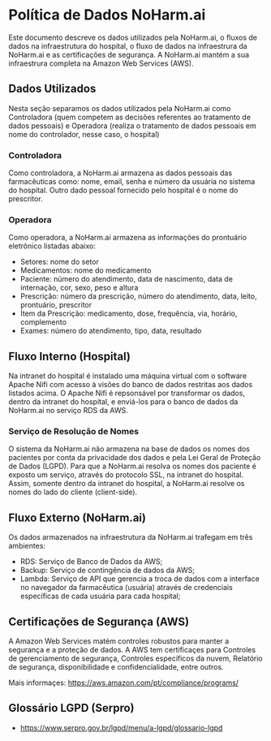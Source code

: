 # Política de Dados NoHarm.ai

Este documento descreve os dados utilizados pela NoHarm.ai, o fluxos de dados na infraestrutura do hospital, o fluxo de dados na infraestrura da NoHarm.ai e as certificações de segurança. A NoHarm.ai mantém a sua infraestrura completa na Amazon Web Services (AWS).

## Dados Utilizados

Nesta seção separamos os dados utilizados pela NoHarm.ai como Controladora (quem competem as decisões referentes ao tratamento de dados pessoais) e Operadora (realiza o tratamento de dados pessoais em nome do controlador, nesse caso, o hospital)

### Controladora

Como controladora, a NoHarm.ai armazena as dados pessoais das farmacêuticas como: nome, email, senha e número da usuária no sistema do hospital. Outro dado pessoal fornecido pelo hospital é o nome do prescritor.

### Operadora

Como operadora, a NoHarm.ai armazena as informações do prontuário eletrônico listadas abaixo:
 - Setores: nome do setor
 - Medicamentos: nome do medicamento
 - Paciente: número do atendimento, data de nascimento, data de internação, cor, sexo, peso e altura
 - Prescrição: número da prescrição, número do atendimento, data, leito, prontuário, prescritor
 - Ítem da Prescrição: medicamento, dose, frequência, via, horário, complemento
 - Exames: número do atendimento, tipo, data, resultado

## Fluxo Interno (Hospital)

Na intranet do hospital é instalado uma máquina virtual com o software Apache Nifi com acesso à visões do banco de dados restritas aos dados listados acima. O Apache Nifi é repsonsável por transformar os dados, dentro da intranet do hospital, e enviá-los para o banco de dados da NoHarm.ai no serviço RDS da AWS.

### Serviço de Resolução de Nomes

O sistema da NoHarm.ai não armazena na base de dados os nomes dos pacientes por conta da privacidade dos dados e pela Lei Geral de Proteção de Dados (LGPD). Para que a NoHarm.ai resolva os nomes dos paciente é exposto um serviço, através do protocolo SSL, na intranet do hospital. Assim, somente dentro da intranet do hospital, a NoHarm.ai resolve os nomes do lado do cliente (client-side).

## Fluxo Externo (NoHarm.ai)

Os dados armazenados na infraestrutura da NoHarm.ai trafegam em três ambientes:
 - RDS: Serviço de Banco de Dados da AWS;
 - Backup: Serviço de contingência de dados da AWS;
 - Lambda: Serviço de API que gerencia a troca de dados com a interface no navegador da farmacêutica (usuária) através de credenciais específicas de cada usuária para cada hospital;
 
## Certificações de Segurança (AWS)

A Amazon Web Services matém controles robustos para manter a segurança e a proteção de dados. A AWS tem certificaçes para Controles de gerenciamento de segurança, Controles específicos da nuvem, Relatório de segurança, disponibilidade e confidencialidade, entre outros. 

Mais informaçes: https://aws.amazon.com/pt/compliance/programs/

## Glossário LGPD (Serpro)

 - https://www.serpro.gov.br/lgpd/menu/a-lgpd/glossario-lgpd
